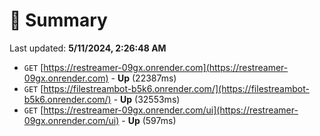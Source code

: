 # 📖 Summary
Last updated: **5/11/2024, 2:26:48 AM**

- `GET` [https://restreamer-09gx.onrender.com](https://restreamer-09gx.onrender.com) - **Up** (22387ms)
- `GET` [https://filestreambot-b5k6.onrender.com/](https://filestreambot-b5k6.onrender.com/) - **Up** (32553ms)
- `GET` [https://restreamer-09gx.onrender.com/ui](https://restreamer-09gx.onrender.com/ui) - **Up** (597ms)
